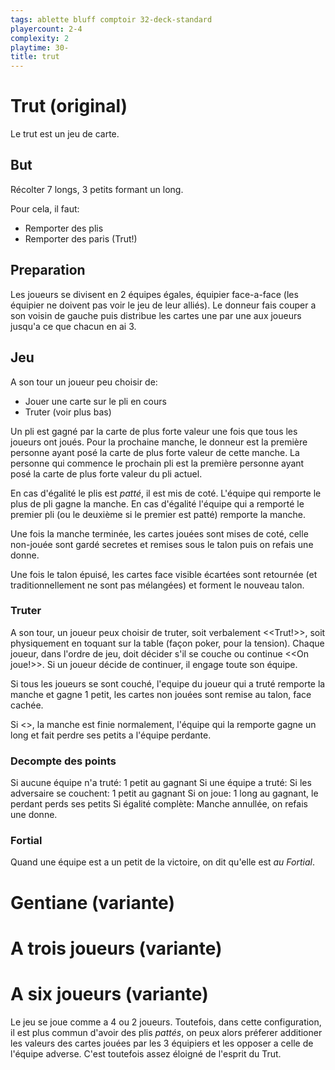 ```yaml
---
tags: ablette bluff comptoir 32-deck-standard
playercount: 2-4
complexity: 2
playtime: 30-
title: trut
---
```

# Trut (original)
Le trut est un jeu de carte.

## But
Récolter 7 longs, 3 petits formant un long.

Pour cela, il faut:
- Remporter des plis
- Remporter des paris (Trut!)

## Preparation
Les joueurs se divisent en 2 équipes égales, équipier face-a-face (les équipier ne doivent pas voir le jeu de leur alliés).
Le donneur fais couper a son voisin de gauche puis distribue les cartes une par une aux joueurs jusqu'a ce que chacun en ai 3.

## Jeu
A son tour un joueur peu choisir de:
- Jouer une carte sur le pli en cours
- Truter (voir plus bas)

Un pli est gagné par la carte de plus forte valeur une fois que tous les joueurs ont joués.
Pour la prochaine manche, le donneur est la première personne ayant posé la carte de plus forte valeur de cette manche. La personne qui commence le prochain pli est la première personne ayant posé la carte de plus forte valeur du pli actuel.

En cas d'égalité le plis est *patté*, il est mis de coté.
L'équipe qui remporte le plus de pli gagne la manche.
En cas d'égalité l'équipe qui a remporté le premier pli (ou le deuxième si le premier est patté) remporte la manche.

Une fois la manche terminée, les cartes jouées sont mises de coté, celle non-jouée sont gardé secretes et remises sous le talon puis on refais une donne.

Une fois le talon épuisé, les cartes face visible écartées sont retournée (et traditionnellement ne sont pas mélangées) et forment le nouveau talon.

### Truter
A son tour, un joueur peux choisir de truter, soit verbalement <<Trut!>>, soit physiquement en toquant sur la table (façon poker, pour la tension). Chaque joueur, dans l'ordre de jeu, doit décider s'il se couche ou continue <<On joue!>>. Si un joueur décide de continuer, il engage toute son équipe.

Si tous les joueurs se sont couché, l'equipe du joueur qui a truté remporte la manche et gagne 1 petit, les cartes non jouées sont remise au talon, face cachée.

Si <<On joue>>, la manche est finie normalement, l'équipe qui la remporte gagne un long et fait perdre ses petits a l'équipe perdante.

### Decompte des points
Si aucune équipe n'a truté: 1 petit au gagnant
Si une équipe a truté:
    Si les adversaire se couchent: 1 petit au gagnant
    Si on joue: 1 long au gagnant, le perdant perds ses petits
Si égalité complète: Manche annullée, on refais une donne.

### Fortial
Quand une équipe est a un petit de la victoire, on dit qu'elle est *au Fortial*.
<!-- Voir Manuel -->

# Gentiane (variante)
<!-- See Manual -->

# A trois joueurs (variante)
<!-- See Manual dans la boite -->

# A six joueurs (variante) 
<!-- Chercher sur le fofo -->
Le jeu se joue comme a 4 ou 2 joueurs. Toutefois, dans cette configuration, il est plus commun d'avoir des plis *pattés*, on peux alors préferer additioner les valeurs des cartes jouées par les 3 équipiers et les opposer a celle de l'équipe adverse. C'est toutefois assez éloigné de l'esprit du Trut.